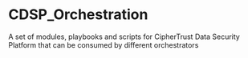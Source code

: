 # CDSP_Orchestration
A set of modules, playbooks and scripts for CipherTrust Data Security Platform that can be consumed by different orchestrators
